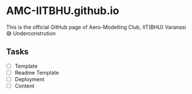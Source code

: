 # AMC-IITBHU.github.io
This is the official GitHub page of Aero-Modelling Club, IIT(BHU) Varanasi
:sweat_smile: Underconstrution

## Tasks
- [ ] Template
- [ ] Readme Template
- [ ] Deployment
- [ ] Content
